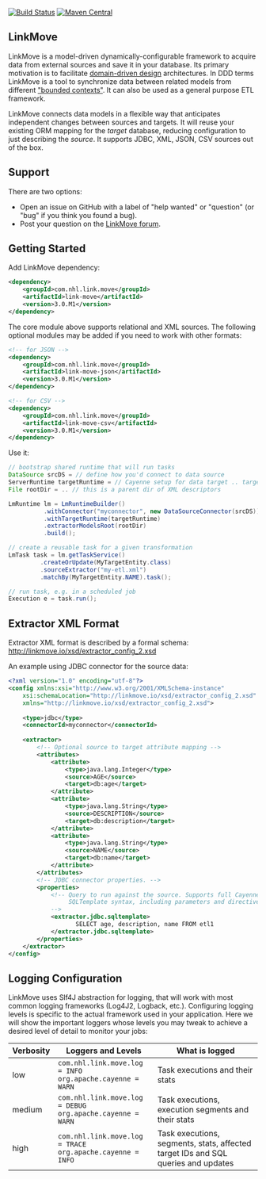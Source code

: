 [![Build Status](https://travis-ci.org/nhl/link-move.svg?branch=master)](https://travis-ci.org/nhl/link-move)
[![Maven Central](https://maven-badges.herokuapp.com/maven-central/com.nhl.link.move/link-move/badge.svg)](https://maven-badges.herokuapp.com/maven-central/com.nhl.link.move/link-move/)

## LinkMove

LinkMove is a model-driven dynamically-configurable framework to acquire data from external sources and save it in your 
database. Its primary motivation is to facilitate 
[domain-driven design](https://en.wikipedia.org/wiki/Domain-driven_design) architectures. In DDD terms LinkMove is a 
tool to synchronize data between related models from different ["bounded contexts"](http://martinfowler.com/bliki/BoundedContext.html). 
It can also be used as a general purpose ETL framework.

LinkMove connects data models in a flexible way that anticipates independent changes between sources and targets. It 
will reuse your existing ORM mapping for the _target_ database, reducing configuration to just describing the _source_. 
It supports JDBC, XML, JSON, CSV sources out of the box.

## Support

There are two options:

* Open an issue on GitHub with a label of "help wanted" or "question" (or "bug" if you think you found a bug).
* Post your question on the [LinkMove forum](https://groups.google.com/forum/?#!forum/linkmove-user).

## Getting Started

Add LinkMove dependency:
```XML
<dependency>
    <groupId>com.nhl.link.move</groupId>
    <artifactId>link-move</artifactId>
    <version>3.0.M1</version>
</dependency>
```
The core module above supports relational and XML sources. The following optional modules may be added if you need to work with other formats:

```XML
<!-- for JSON -->
<dependency>
    <groupId>com.nhl.link.move</groupId>
    <artifactId>link-move-json</artifactId>
    <version>3.0.M1</version>
</dependency>
```
```XML
<!-- for CSV -->
<dependency>
    <groupId>com.nhl.link.move</groupId>
    <artifactId>link-move-csv</artifactId>
    <version>3.0.M1</version>
</dependency>
```
Use it:

```Java
// bootstrap shared runtime that will run tasks
DataSource srcDS = // define how you'd connect to data source 
ServerRuntime targetRuntime = // Cayenne setup for data target .. targets are mapped in Cayenne 
File rootDir = .. // this is a parent dir of XML descriptors

LmRuntime lm = LmRuntimeBuilder()
          .withConnector("myconnector", new DataSourceConnector(srcDS))
          .withTargetRuntime(targetRuntime)
          .extractorModelsRoot(rootDir)
          .build();

// create a reusable task for a given transformation
LmTask task = lm.getTaskService()
         .createOrUpdate(MyTargetEntity.class)
         .sourceExtractor("my-etl.xml")
         .matchBy(MyTargetEntity.NAME).task();

// run task, e.g. in a scheduled job
Execution e = task.run();
```

## Extractor XML Format

Extractor XML format is described by a formal schema: http://linkmove.io/xsd/extractor_config_2.xsd

An example using JDBC connector for the source data:

```XML
<?xml version="1.0" encoding="utf-8"?>
<config xmlns:xsi="http://www.w3.org/2001/XMLSchema-instance" 
	xsi:schemaLocation="http://linkmove.io/xsd/extractor_config_2.xsd"
	xmlns="http://linkmove.io/xsd/extractor_config_2.xsd">
	
	<type>jdbc</type>
	<connectorId>myconnector</connectorId>
	
	<extractor>
		<!-- Optional source to target attribute mapping -->
		<attributes>
			<attribute>
				<type>java.lang.Integer</type>
				<source>AGE</source>
				<target>db:age</target>
			</attribute>
			<attribute>
				<type>java.lang.String</type>
				<source>DESCRIPTION</source>
				<target>db:description</target>
			</attribute>
			<attribute>
				<type>java.lang.String</type>
				<source>NAME</source>
				<target>db:name</target>
			</attribute>
		</attributes>
		<!-- JDBC connector properties. -->
		<properties>
			<!-- Query to run against the source. Supports full Cayenne 
			     SQLTemplate syntax, including parameters and directives.
			-->
			<extractor.jdbc.sqltemplate>
			       SELECT age, description, name FROM etl1
			</extractor.jdbc.sqltemplate>
		</properties>
	</extractor>
</config>
```

## Logging Configuration

LinkMove uses Slf4J abstraction for logging, that will work with most common logging frameworks (Log4J2, Logback, etc.).
Configuring logging levels is specific to the actual framework used in your application. Here we will show the important
loggers whose levels you may tweak to achieve a desired level of detail to monitor your jobs:

| Verbosity | Loggers and Levels                                         | What is logged                                                                    |
|-----------|------------------------------------------------------------|-----------------------------------------------------------------------------------|
| low       | `com.nhl.link.move.log = INFO`<br/>`org.apache.cayenne = WARN`  | Task executions and their stats                                                   |
| medium    | `com.nhl.link.move.log = DEBUG`<br/>`org.apache.cayenne = WARN` | Task executions, execution segments and their stats                               |
| high      | `com.nhl.link.move.log = TRACE`<br/>`org.apache.cayenne = INFO` | Task executions, segments, stats, affected target IDs and SQL queries and updates |

